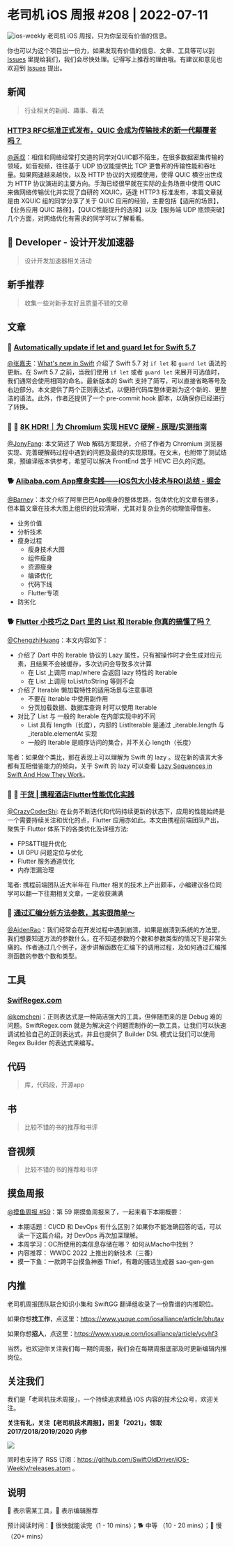 # 老司机 iOS 周报 #208 | 2022-07-11

![ios-weekly](https://github.com/SwiftOldDriver/iOS-Weekly/blob/master/assets/ios-weekly.png?raw=true)
老司机 iOS 周报，只为你呈现有价值的信息。

你也可以为这个项目出一份力，如果发现有价值的信息、文章、工具等可以到 [Issues](https://github.com/SwiftOldDriver/iOS-Weekly/issues) 里提给我们，我们会尽快处理。记得写上推荐的理由哦。有建议和意见也欢迎到 [Issues](https://github.com/SwiftOldDriver/iOS-Weekly/issues) 提出。

## 新闻

> 行业相关的新闻、趣事、看法

### [HTTP3 RFC标准正式发布，QUIC 会成为传输技术的新一代颠覆者吗？](https://mp.weixin.qq.com/s?__biz=Mzg4MjE5OTI4Mw==&mid=2247494885&idx=1&sn=bb61db8b0f5f5cf3c540c6dad8070532&source=41#wechat_redirect)
[@莲叔](http://aaaron7.github.io/)：相信和网络经常打交道的同学对QUIC都不陌生，在很多数据密集传输的领域，如音视频，往往基于 UDP 协议能提供比 TCP 更鲁邦的传输性能和吞吐量。如果网速越来越快，以及 HTTP 协议的大规模使用，使得 QUIC 横空出世成为 HTTP 协议演进的主要方向。手淘已经很早就在实际的业务场景中使用 QUIC 来做网络传输优化并实现了自研的 XQUIC，适逢 HTTP3 标准发布，本篇文章就是由 XQUIC 组的同学分享了关于 QUIC 应用的经验，主要包括【适用的场景】，【业务应用 QUIC 路径】，【QUIC性能提升的选择】以及【服务端 UDP 瓶颈突破】几个方面，对网络优化有需求的同学可以了解看看。


##  Developer - 设计开发加速器

> 设计开发加速器相关活动

## 新手推荐

> 收集一些对新手友好且质量不错的文章

## 文章

### 🐎 [Automatically update if let and guard let for Swift 5.7](https://digitalbunker.dev/updating-if-guard-let-for-swift-5-7/)

[@张嘉夫](https://github.com/josephchang10)：[What's new in Swift](https://developer.apple.com/videos/play/wwdc2022/110354/) 介绍了 Swift 5.7 对 `if let` 和 `guard let` 语法的更新。在 Swift 5.7 之前，当我们使用 `if let` 或者 `guard let` 来展开可选值时，我们通常会使用相同的命名。最新版本的 Swift 支持了简写，可以直接省略等号及右边部分。本文提供了两个正则表达式，以便把代码库整体更新为这个新的、更整洁的语法。此外，作者还提供了一个 pre-commit hook 脚本，以确保你已经进行了转换。

### 🌟 🐢 [8K HDR!｜为 Chromium 实现 HEVC 硬解 - 原理/实测指南](https://mp.weixin.qq.com/s/O6lU8qTKAKBMH3Oi5H4yxg)

[@JonyFang](https://github.com/JonyFang): 本文简述了 Web 解码方案现状，介绍了作者为 Chromium 浏览器实现、完善硬解码过程中遇到的问题及最终的实现原理。在文末，也附带了测试结果，预编译版本供参考，希望可以解决 FrontEnd 苦于 HEVC 已久的问题。

### 🐕 [Alibaba.com App瘦身实践——iOS包大小技术与ROI总结 - 掘金](https://juejin.cn/post/7117074938577551368)

[@Barney](https://github.com/BarneyZhaoooo)：本文介绍了阿里巴巴App瘦身的整体思路，包体优化的文章有很多，但本篇文章在技术大图上组织的比较清晰，尤其对复杂业务的梳理值得借鉴。

- 业务价值
- 分析技术
- 瘦身过程
	- 瘦身技术大图
	- 组件瘦身
	- 资源瘦身
	- 编译优化
	- 代码下线
	- Flutter专项
- 防劣化

### 🐕 [Flutter 小技巧之 Dart 里的 List 和 Iterable 你真的搞懂了吗？](https://mp.weixin.qq.com/s/GwAoMN77EVbZdo9Jya9hRA)

[@ChengzhiHuang](https://github.com/ChengzhiHuang)：本文内容如下：
- 介绍了 Dart 中的 Iterable 协议的 Lazy 属性，只有被操作时才会生成对应元素，且结果不会被缓存，多次访问会导致多次计算
  - 在 List 上调用 map/where 会返回 lazy 特性的 Iterable
  - 在 List 上调用 toList/toString 等则不会
- 介绍了 Iterable 懒加载特性的适用场景与注意事项
  - 不要在 Iterable 中使用副作用 
  - 分页加载数据、数据库查询 时可以使用 Iterable
- 对比了 List 与 一般的 Iterable 在内部实现中的不同
  - List 具有 length（长度），内部的 ListIterable 是通过 _iterable.length 与 _iterable.elementAt 实现
  - 一般的 Iterable 是顺序访问的集合，并不关心 length（长度）

笔者：如果做个类比，那在表现上可以理解为 Swift 的 lazy 。现在新的语言大多都有互相借鉴能力的倾向，关于 Swift 的 lazy 可以查看 [Lazy Sequences in Swift And How They Work](https://swiftrocks.com/lazy-sequences-in-swift-and-how-they-work)。

### 🌟 🐢 [干货 | 携程酒店Flutter性能优化实践](https://mp.weixin.qq.com/s/sFF0R_wVBO6e3OSo27V1kg)

[@CrazyCoderShi](https://github.com/CrazyCoderShi): 在业务不断迭代和代码持续更新的状态下，应用的性能始终是一个需要持续关注和优化的点，Flutter 应用亦如此。本文由携程前端团队产出，聚焦于 Flutter 体系下的各类优化及详细方法:

- FPS&TTI提升优化
- UI GPU 问题定位与优化
- Flutter 服务通道优化
- 内存泄漏治理

笔者: 携程前端团队近大半年在 Flutter 相关的技术上产出颇丰，小编建议各位同学可以翻一下往期相关文章，一定收获满满

### 🐢 [通过汇编分析方法参数，其实很简单～](https://mp.weixin.qq.com/s/7w6h3GONKXl23D4eoIAd3w)

[@AidenRao](https://weibo.com/AidenRao)：我们经常会在开发过程中遇到崩溃，如果是崩溃到系统的方法里，我们想要知道方法的参数什么，在不知道参数的个数和参数类型的情况下是非常头痛的。作者通过几个例子，逐步讲解函数在汇编下的调用过程，及如何通过汇编推测函数的参数个数和类型。

## 工具

### [SwifRegex.com](https://swiftregex.com/)

[@kemchenj](https://kemchenj.github.io/)：正则表达式是一种简洁强大的工具，但伴随而来的是 Debug 难的问题。SwiftRegex.com 就是为解决这个问题而制作的一款工具，让我们可以快速调试检验自己的正则表达式，并且也提供了 Builder DSL 模式让我们可以使用 Regex Builder 的表达式来编写。

## 代码

> 库，代码段，开源app

## 书

> 比较不错的书的推荐和书评

## 音视频

> 比较不错的书的推荐和书评

## 摸鱼周报

[@摸鱼周报 #59](https://mp.weixin.qq.com/s/LJNCo0Eg11shGZN75-TZcg)：第 59 期摸鱼周报来了，一起来看下本期概要：

* 本期话题：CI/CD 和 DevOps 有什么区别？如果你不能准确回答的话，可以读一下这篇介绍，对 DevOps 再次加深理解。
* 本周学习：OC所使用的类信息存储在哪？ 如何从Macho中找到？
* 内容推荐： WWDC 2022 上推出的新技术（三番）
* 摸一下鱼：一款跨平台摸鱼神器 Thief，有趣的骚话生成器 sao-gen-gen

## 内推

老司机周报团队联合知识小集和 SwiftGG 翻译组收录了一份靠谱的内推职位。

如果你想**找工作**，点这里：https://www.yuque.com/iosalliance/article/bhutav

如果你想**招人**，点这里：https://www.yuque.com/iosalliance/article/ycyhf3

当然，也欢迎你关注我们每一期的周报，我们会在每期周报底部及时更新编辑内推岗位。

## 关注我们

我们是「老司机技术周报」，一个持续追求精品 iOS 内容的技术公众号，欢迎关注。

**关注有礼，关注【老司机技术周报】，回复「2021」，领取 2017/2018/2019/2020 内参**

![](https://github.com/SwiftOldDriver/iOS-Weekly/blob/master/assets/qrcode_for_wechat.jpg?raw=true)

同时也支持了 RSS 订阅：https://github.com/SwiftOldDriver/iOS-Weekly/releases.atom 。

## 说明

🚧 表示需某工具，🌟 表示编辑推荐

预计阅读时间：🐎 很快就能读完（1 - 10 mins）；🐕 中等 （10 - 20 mins）；🐢 慢（20+ mins）
